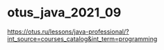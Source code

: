 # otus_java_2021_09
https://otus.ru/lessons/java-professional/?int_source=courses_catalog&int_term=programming
